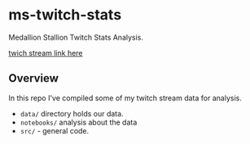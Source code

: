 # ms-twitch-stats
Medallion Stallion Twitch Stats Analysis.

[twich stream link here](https://www.twitch.tv/medallionstallion_)

## Overview

In this repo I've compiled some of my twitch stream data for analysis.

- `data/` directory holds our data.
- `notebooks/` analysis about the data
- `src/` - general code.
